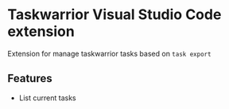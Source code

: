 # Taskwarrior Visual Studio Code extension

Extension for manage taskwarrior tasks based on `task export`

## Features 

* List current tasks